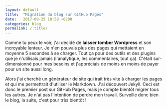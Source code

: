 ```yaml
---
layout: default
title:  "Migration du blog sur GitHub Pages"
date:   2017-09-25 18:58 +0200
categories: blog
permalink: /:title/
---
```

Comme tu peux le voir, j'ai décidé de **laisser tomber Wordpress** et son incroyable lenteur. Je n'en pouvais plus des pages qui mettaient en moyenne 5 secondes à se charger. Tout ça pour des outils et des plugins que je n'utilisais jamais (l'analytique, les commentaires, tout ça). C'était sur-dimensionné pour mes besoins et j'appréciais de moins en moins de payer pour un site aussi long.

Alors j'ai cherché un générateur de site qui irait très vite à charger les pages et qui me permettrait d'utiliser le Markdown. J'ai découvert Jekyll. Ceci est donc le premier post sur GitHub Pages, mais je compte bientôt migrer tous les autres. Je n'ai pas l'intention de perdre mon travail. Surveille donc bien le blog, la suite, c'est pour très bientôt !